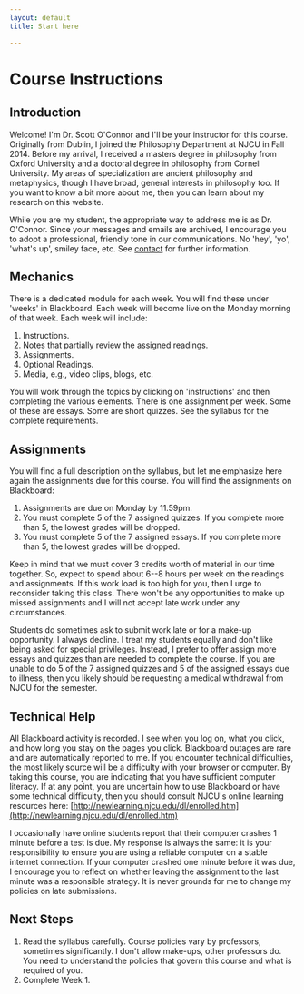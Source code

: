 ```yaml
---
layout: default
title: Start here

---
```



# Course Instructions

## Introduction

Welcome! I'm Dr. Scott O'Connor and I'll be your instructor for this course. Originally from Dublin, I joined the Philosophy Department at NJCU in Fall 2014. Before my arrival, I received a masters degree in philosophy from Oxford University and a doctoral degree in philosophy from Cornell University. My areas of specialization are ancient philosophy and metaphysics, though I have broad, general interests in philosophy too. If you want to know a bit more about me, then you can learn about my research on this website. 

While you are my student, the appropriate way to address me is as Dr. O'Connor. Since your messages and emails are archived, I encourage you to adopt a professional, friendly tone in our communications. No 'hey', 'yo', 'what's up', smiley face, etc. See [contact](/Contact) for further information.


## Mechanics

There is a dedicated module for each week. You will find these under 'weeks' in Blackboard. Each week will become live on the Monday morning of that week. Each week will include: 

1. Instructions.
2. Notes that partially review the assigned readings.  
3. Assignments.
4. Optional Readings.
5. Media, e.g., video clips, blogs, etc.

You will work through the topics by clicking on 'instructions' and then completing the various elements. There is one assignment per week. Some of these are essays. Some are short quizzes. See the syllabus for the complete requirements. 

## Assignments

You will find a full description on the syllabus, but let me emphasize here again the assignments due for this course. You will find the assignments on Blackboard: 

1. Assignments are due on Monday by 11.59pm.
2. You must complete 5 of the 7 assigned quizzes. If you complete more than 5, the lowest grades will be dropped. 
3. You must complete 5 of the 7 assigned essays. If you complete more than 5, the lowest grades will be dropped. 


Keep in mind that we must cover 3 credits worth of material in our time together. So, expect to spend about 6--8 hours per week on the readings and assignments. If this work load is too high for you, then I urge to reconsider taking this class. There won't be any opportunities to make up missed assignments and I will not accept late work under any circumstances. 

Students do sometimes ask to submit work late or for a make-up opportunity. I always decline. I treat my students equally and don't like being asked for special privileges. Instead, I prefer to offer assign more essays and quizzes than are needed to complete the course. If you are unable to do 5 of the 7 assigned quizzes and 5 of the assigned essays due to illness, then you likely should be requesting a medical withdrawal from NJCU for the semester.  


## Technical Help

All Blackboard activity is recorded. I see when you log on, what you click, and how long you stay on the pages you click. Blackboard outages are rare and are automatically reported to me. If you encounter technical difficulties, the most likely source will be a difficulty with your browser or computer. By taking this course, you are indicating that you have sufficient computer literacy. If at any point, you are uncertain how to use Blackboard or have some technical difficulty, then you should consult NJCU's online learning resources here: [http://newlearning.njcu.edu/dl/enrolled.htm](http://newlearning.njcu.edu/dl/enrolled.htm)

I occasionally have online students report that their computer crashes 1 minute before a test is due. My response is always the same: it is your responsibility to ensure you are using a reliable computer on a stable internet connection. If your computer crashed one minute before it was due, I encourage you to reflect on whether leaving the assignment to the last minute was a responsible strategy. It is never grounds for me to change my policies on late submissions. 


## Next Steps 

1. Read the syllabus carefully. Course policies vary by professors, sometimes significantly. I don't allow make-ups, other professors do. You need to understand the policies that govern this course and what is required of you.  
2. Complete Week 1. 
